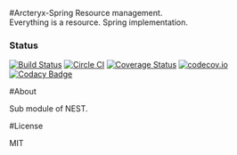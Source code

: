 #Arcteryx-Spring
Resource management.  
Everything is a resource. 
Spring implementation.

### Status
[![Build Status](https://travis-ci.org/bradwoo8621/arcteryx-spring.svg?branch=master)](https://travis-ci.org/bradwoo8621/arcteryx-spring)
[![Circle CI](https://circleci.com/gh/bradwoo8621/arcteryx-spring.svg?style=svg)](https://circleci.com/gh/bradwoo8621/arcteryx-spring)
[![Coverage Status](https://coveralls.io/repos/bradwoo8621/arcteryx-spring/badge.svg?branch=master&service=github)](https://coveralls.io/github/bradwoo8621/arcteryx-spring?branch=master)
[![codecov.io](https://codecov.io/github/bradwoo8621/arcteryx-spring/coverage.svg?branch=master)](https://codecov.io/github/bradwoo8621/arcteryx-spring?branch=master)
[![Codacy Badge](https://api.codacy.com/project/badge/grade/156e9e37a4784595994f2e74710808c7)](https://www.codacy.com/app/bradwoo8621/arcteryx-spring)

#About

Sub module of NEST.

#License

MIT
